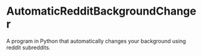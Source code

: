 # AutomaticRedditBackgroundChanger
A program in Python that automatically changes your background using reddit subreddits.
